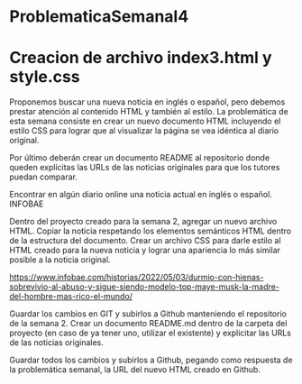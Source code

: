 # ProblematicaSemanal4
# Creacion de archivo index3.html y style.css
Proponemos buscar una nueva noticia en inglés o español, pero debemos prestar atención al contenido HTML y también al estilo. La problemática de esta semana consiste en crear un nuevo documento HTML incluyendo el estilo CSS para lograr que al visualizar la página se vea idéntica al diario original. 

Por último deberán crear un documento README al repositorio donde queden explícitas las URLs de las noticias originales para que los tutores puedan comparar.

Encontrar en algún diario online una noticia actual en inglés o español.
INFOBAE

Dentro del proyecto creado para la semana 2, agregar un nuevo archivo HTML.
Copiar la noticia respetando los elementos semánticos HTML dentro de la estructura del documento.
Crear un archivo CSS para darle estilo al HTML creado para la nueva noticia y lograr una apariencia lo más similar posible a la noticia original.

https://www.infobae.com/historias/2022/05/03/durmio-con-hienas-sobrevivio-al-abuso-y-sigue-siendo-modelo-top-maye-musk-la-madre-del-hombre-mas-rico-el-mundo/

Guardar los cambios en GIT y subirlos a Github manteniendo el repositorio de la semana 2.
Crear un documento README.md dentro de la carpeta del proyecto (en caso de ya tener uno, utilizar el existente) y explicitar las URLs de las noticias originales.

Guardar todos los cambios y subirlos a Github, pegando como respuesta de la problemática semanal, la URL del nuevo HTML creado en Github.

